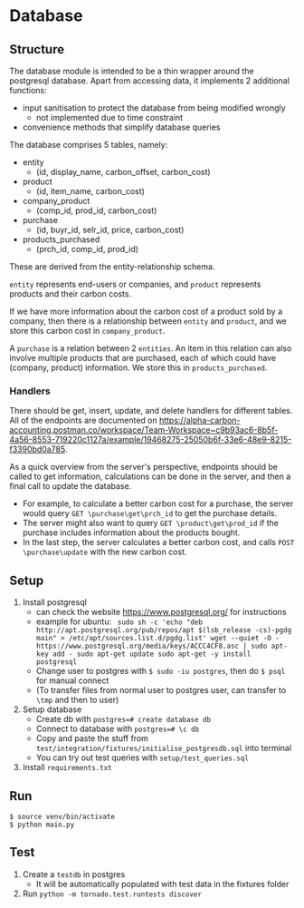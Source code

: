 # Database
## Structure
The database module is intended to be a thin wrapper around the postgresql database. Apart from accessing data, it implements 2 additional functions:
- input sanitisation to protect the database from being modified wrongly
    - not implemented due to time constraint
- convenience methods that simplify database queries

The database comprises 5 tables, namely:
- entity
    - (id, display_name, carbon_offset, carbon_cost)
- product 
    - (id, item_name, carbon_cost)
- company_product
    - (comp_id, prod_id, carbon_cost)
- purchase
    - (id, buyr_id, selr_id, price, carbon_cost)
- products_purchased
    - (prch_id, comp_id, prod_id)

These are derived from the entity-relationship schema. 

```entity``` represents end-users or companies, and ```product``` represents products and their carbon costs. 

If we have more information about the carbon cost of a product sold by a company, then there is a relationship between ```entity``` and ```product```, and we store this carbon cost in ```company_product```. 

A ```purchase``` is a relation between 2 ```entities```. An item in this relation can also involve multiple products that are purchased, each of which could have (company, product) information. We store this in ```products_purchased```.
### Handlers
There should be get, insert, update, and delete handlers for different tables. All of the endpoints are documented on https://alpha-carbon-accounting.postman.co/workspace/Team-Workspace~c9b93ac6-8b5f-4a56-8553-719220c1127a/example/19468275-25050b6f-33e6-48e9-8215-f3390bd0a785. 

As a quick overview from the server's perspective, endpoints should be called to get information, calculations can be done in the server, and then a final call to update the database.

- For example, to calculate a better carbon cost for a purchase, the server would query ```GET \purchase\get\prch_id``` to get the purchase details. 
- The server might also want to query ```GET \product\get\prod_id``` if the purchase includes information about the products bought. 
- In the last step, the server calculates a better carbon cost, and calls ```POST \purchase\update``` with the new carbon cost.

## Setup
1. Install postgresql
    - can check the website https://www.postgresql.org/ for instructions
    - example for ubuntu: ```
    sudo sh -c 'echo "deb http://apt.postgresql.org/pub/repos/apt $(lsb_release -cs)-pgdg main" > /etc/apt/sources.list.d/pgdg.list'
wget --quiet -O - https://www.postgresql.org/media/keys/ACCC4CF8.asc | sudo apt-key add -
sudo apt-get update
sudo apt-get -y install postgresql```
    - Change user to postgres with ```$ sudo -iu postgres```, then do ```$ psql``` for manual connect
    - (To transfer files from normal user to postgres user, can transfer to ```\tmp``` and then to user)
2. Setup database
    - Create db with ```postgres=# create database db```
    - Connect to database with ```postgres=# \c db```
    - Copy and paste the stuff from ```test/integration/fixtures/initialise_postgresdb.sql``` into terminal
    - You can try out test queries with ```setup/test_queries.sql```
3. Install ```requirements.txt```

<!-- need to ... libpq -->

## Run
```
$ source venv/bin/activate
$ python main.py
```

## Test
1. Create a ```testdb``` in postgres
    - It will be automatically populated with test data in the fixtures folder
2. Run ```python -m tornado.test.runtests discover```
